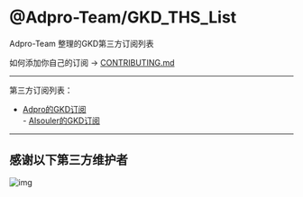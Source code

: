 # @Adpro-Team/GKD_THS_List

Adpro-Team 整理的GKD第三方订阅列表

如何添加你自己的订阅 -> [CONTRIBUTING.md](./CONTRIBUTING.md)

---

第三方订阅列表：

- [Adpro的GKD订阅](https://github.com/Adpro-Team/GKD_subscription/tree/main)<br>- [AIsouler的GKD订阅](https://github.com/AIsouler/GKD_subscription/tree/main)<br>

---

## 感谢以下第三方维护者

![img](https://contrib.rocks/image?repo=Adpro-Team/GKD_THS_List)
